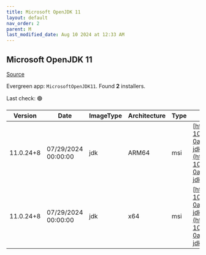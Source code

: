 ```yaml
---
title: Microsoft OpenJDK 11
layout: default
nav_order: 2
parent: M
last_modified_date: Aug 10 2024 at 12:33 AM
---
```


## Microsoft OpenJDK 11

[Source](https://www.microsoft.com/openjdk)

Evergreen app: `MicrosoftOpenJDK11`. Found **2** installers.

Last check: 🟢

| Version   | Date                | ImageType | Architecture | Type | URI                                                                                                                                                                                                                                                                                                                                                |
| --------- | ------------------- | --------- | ------------ | ---- | -------------------------------------------------------------------------------------------------------------------------------------------------------------------------------------------------------------------------------------------------------------------------------------------------------------------------------------------------- |
| 11.0.24+8 | 07/29/2024 00:00:00 | jdk       | ARM64        | msi  | [https://download.visualstudio.microsoft.com/download/pr/1ac1c478-1004-43e4-88db-0a9ef6d4848d/915ff30011e4eb097d09ad82b71148ad/microsoft-jdk-11.0.24-windows-aarch64.msi](https://download.visualstudio.microsoft.com/download/pr/1ac1c478-1004-43e4-88db-0a9ef6d4848d/915ff30011e4eb097d09ad82b71148ad/microsoft-jdk-11.0.24-windows-aarch64.msi) |
| 11.0.24+8 | 07/29/2024 00:00:00 | jdk       | x64          | msi  | [https://download.visualstudio.microsoft.com/download/pr/1ac1c478-1004-43e4-88db-0a9ef6d4848d/7992db725c2f248703435e94c8879a17/microsoft-jdk-11.0.24-windows-x64.msi](https://download.visualstudio.microsoft.com/download/pr/1ac1c478-1004-43e4-88db-0a9ef6d4848d/7992db725c2f248703435e94c8879a17/microsoft-jdk-11.0.24-windows-x64.msi)         |
